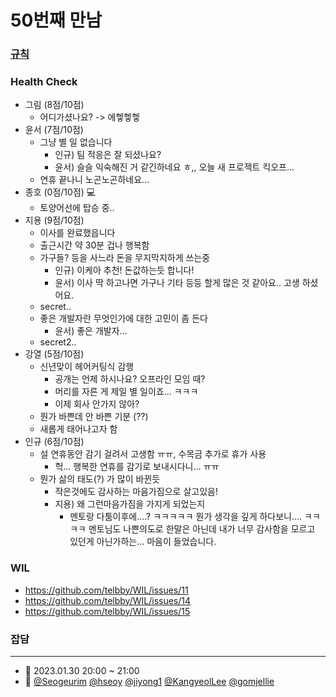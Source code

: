# 50번째 만남

### [규칙](https://github.com/telbby/WIL/blob/main/045-2022-11-28.md)

### Health Check

- 그림 (8점/10점)
    - 어디가셨나요? -> 에헿헿헿
- 윤서 (7점/10점)
  - 그냥 별 일 없습니다
    - 인규) 팀 적응은 잘 되셨나요?
    - 윤서) 슬슬 익숙해진 거 같긴하네요 ㅎ,, 오늘 새 프로젝트 킥오프...
  - 연휴 끝나니 노곤노곤하네요...
- 종호 (0점/10점) 💻
    - 토양어선에 탑승 중..
- 지용 (9점/10점)
    - 이사를 완료했읍니다
    - 출근시간 약 30분 겁나 행복함
    - 가구들? 등을 사느라 돈을 무지막지하게 쓰는중
      - 인규) 이케아 추천! 돈값하는듯 합니다!
      - 윤서) 이사 딱 하고나면 가구나 기타 등등 할게 많은 것 같아요.. 고생 하셨어요.
    - secret..
    - 좋은 개발자란 무엇인가에 대한 고민이 좀 든다
      - 윤서) 좋은 개발자...
    - secret2..
- 강열 (5점/10점)
    - 신년맞이 헤어커팅식 감행
      - 공개는 언제 하시나요? 오프라인 모임 때?
      - 머리를 자른 게 제일 별 일이죠... ㅋㅋㅋ
      - 이제 회사 안가지 않아?
    - 뭔가 바쁜데 안 바쁜 기분 (??)
    - 새롭게 태어나고자 함
- 인규 (6점/10점)
  - 설 연휴동안 감기 걸려서 고생함 ㅠㅠ, 수목금 추가로 휴가 사용
    - 헉... 행복한 연휴를 감기로 보내시다니... ㅠㅠ 
  - 뭔가 삶의 태도(?) 가 많이 바뀐듯
    - 작은것에도 감사하는 마음가짐으로 살고있음!
    - 지용) 왜 그런마음가짐을 가지게 되었는지
      - 멘토랑 다툼이후에....? ㅋㅋㅋㅋㅋ 뭔가 생각을 깊게 하다보니.... ㅋㅋㅋㅋ 멘토님도 나쁜의도로 한말은 아닌데 내가 너무 감사함을 모르고 있던게 아닌가하는... 마음이 들었습니다.


### WIL

- https://github.com/telbby/WIL/issues/11
- https://github.com/telbby/WIL/issues/14
- https://github.com/telbby/WIL/issues/15

### 잡담


---

- 📆 2023.01.30 20:00 ~ 21:00
- 👥 [@Seogeurim](https://github.com/Seogeurim) [@hseoy](https://github.com/hseoy)
[@jiyong1](https://github.com/jiyong1) [@KangyeolLee](https://github.com/KangyeolLee) [@gomjellie](https://github.com/gomjellie)

<!--
불참자
[@pumpkiinbell](https://github.com/pumpkiinbell) 
-->
